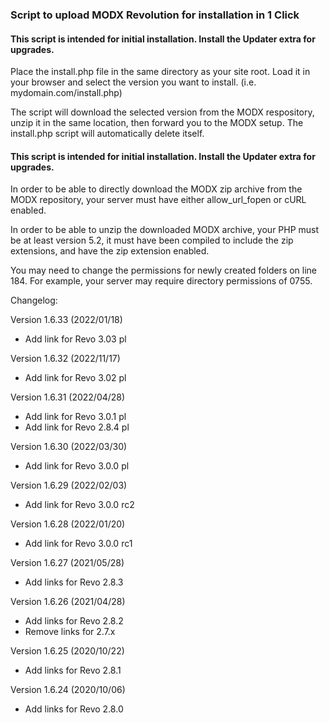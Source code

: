 ### Script to upload MODX Revolution for installation in 1 Click

#### This script is intended for initial installation. Install the Updater extra for upgrades.


Place the install.php file in the same directory as your site root. Load it in your browser and select the version you want to install. (i.e. mydomain.com/install.php)

The script will download the selected version from the MODX respository, unzip it in the same location, then forward you to the MODX setup. The install.php script will automatically delete itself.

#### This script is intended for initial installation. Install the Updater extra for upgrades.

In order to be able to directly download the MODX zip archive from the MODX repository, your server must have either allow_url_fopen or cURL enabled.

In order to be able to unzip the downloaded MODX archive, your PHP must be at least version 5.2, it must have been compiled to include the zip extensions, and have the zip extension enabled.

You may need to change the permissions for newly created folders on line 184. For example, your server may require directory permissions of 0755.

Changelog:

Version 1.6.33
(2022/01/18)
- Add link for Revo 3.03 pl

Version 1.6.32
(2022/11/17)
- Add link for Revo 3.02 pl

Version 1.6.31
(2022/04/28)
- Add link for Revo 3.0.1 pl
- Add link for Revo 2.8.4 pl

Version 1.6.30
(2022/03/30)
- Add link for Revo 3.0.0 pl

Version 1.6.29
(2022/02/03)
- Add link for Revo 3.0.0 rc2

Version 1.6.28
(2022/01/20)
- Add link for Revo 3.0.0 rc1

Version 1.6.27
(2021/05/28)
- Add links for Revo 2.8.3

Version 1.6.26
(2021/04/28)
- Add links for Revo 2.8.2
- Remove links for 2.7.x

Version 1.6.25
(2020/10/22)
- Add links for Revo 2.8.1

Version 1.6.24
(2020/10/06)
- Add links for Revo 2.8.0

